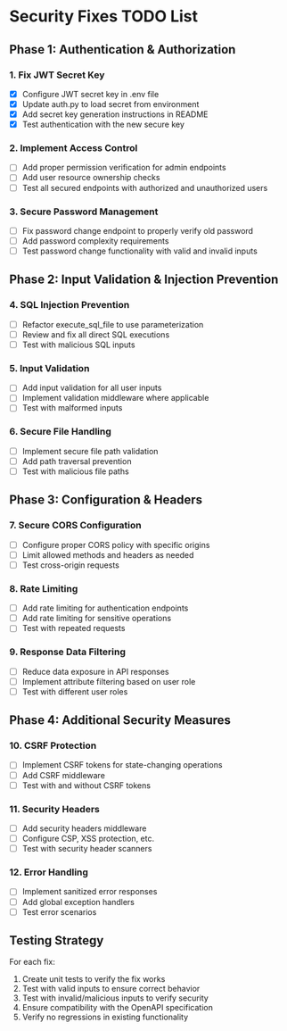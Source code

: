 # Security Fixes TODO List

## Phase 1: Authentication & Authorization

### 1. Fix JWT Secret Key
- [x] Configure JWT secret key in .env file
- [x] Update auth.py to load secret from environment
- [x] Add secret key generation instructions in README
- [x] Test authentication with the new secure key

### 2. Implement Access Control
- [ ] Add proper permission verification for admin endpoints
- [ ] Add user resource ownership checks
- [ ] Test all secured endpoints with authorized and unauthorized users

### 3. Secure Password Management
- [ ] Fix password change endpoint to properly verify old password
- [ ] Add password complexity requirements
- [ ] Test password change functionality with valid and invalid inputs

## Phase 2: Input Validation & Injection Prevention

### 4. SQL Injection Prevention
- [ ] Refactor execute_sql_file to use parameterization
- [ ] Review and fix all direct SQL executions
- [ ] Test with malicious SQL inputs

### 5. Input Validation
- [ ] Add input validation for all user inputs
- [ ] Implement validation middleware where applicable
- [ ] Test with malformed inputs

### 6. Secure File Handling
- [ ] Implement secure file path validation
- [ ] Add path traversal prevention
- [ ] Test with malicious file paths

## Phase 3: Configuration & Headers

### 7. Secure CORS Configuration
- [ ] Configure proper CORS policy with specific origins
- [ ] Limit allowed methods and headers as needed
- [ ] Test cross-origin requests

### 8. Rate Limiting
- [ ] Add rate limiting for authentication endpoints
- [ ] Add rate limiting for sensitive operations
- [ ] Test with repeated requests

### 9. Response Data Filtering
- [ ] Reduce data exposure in API responses
- [ ] Implement attribute filtering based on user role
- [ ] Test with different user roles

## Phase 4: Additional Security Measures

### 10. CSRF Protection
- [ ] Implement CSRF tokens for state-changing operations
- [ ] Add CSRF middleware
- [ ] Test with and without CSRF tokens

### 11. Security Headers
- [ ] Add security headers middleware
- [ ] Configure CSP, XSS protection, etc.
- [ ] Test with security header scanners

### 12. Error Handling
- [ ] Implement sanitized error responses
- [ ] Add global exception handlers
- [ ] Test error scenarios

## Testing Strategy
For each fix:
1. Create unit tests to verify the fix works
2. Test with valid inputs to ensure correct behavior
3. Test with invalid/malicious inputs to verify security
4. Ensure compatibility with the OpenAPI specification
5. Verify no regressions in existing functionality 
